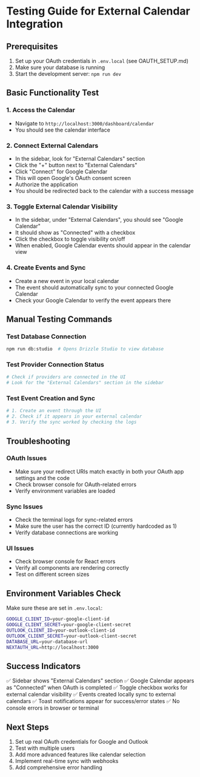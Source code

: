 # Testing Guide for External Calendar Integration

## Prerequisites

1. Set up your OAuth credentials in `.env.local` (see OAUTH_SETUP.md)
2. Make sure your database is running
3. Start the development server: `npm run dev`

## Basic Functionality Test

### 1. Access the Calendar
- Navigate to `http://localhost:3000/dashboard/calendar`
- You should see the calendar interface

### 2. Connect External Calendars
- In the sidebar, look for "External Calendars" section
- Click the "+" button next to "External Calendars"
- Click "Connect" for Google Calendar
- This will open Google's OAuth consent screen
- Authorize the application
- You should be redirected back to the calendar with a success message

### 3. Toggle External Calendar Visibility
- In the sidebar, under "External Calendars", you should see "Google Calendar"
- It should show as "Connected" with a checkbox
- Click the checkbox to toggle visibility on/off
- When enabled, Google Calendar events should appear in the calendar view

### 4. Create Events and Sync
- Create a new event in your local calendar
- The event should automatically sync to your connected Google Calendar
- Check your Google Calendar to verify the event appears there

## Manual Testing Commands

### Test Database Connection
```bash
npm run db:studio  # Opens Drizzle Studio to view database
```

### Test Provider Connection Status
```bash
# Check if providers are connected in the UI
# Look for the "External Calendars" section in the sidebar
```

### Test Event Creation and Sync
```bash
# 1. Create an event through the UI
# 2. Check if it appears in your external calendar
# 3. Verify the sync worked by checking the logs
```

## Troubleshooting

### OAuth Issues
- Make sure your redirect URIs match exactly in both your OAuth app settings and the code
- Check browser console for OAuth-related errors
- Verify environment variables are loaded

### Sync Issues
- Check the terminal logs for sync-related errors
- Make sure the user has the correct ID (currently hardcoded as 1)
- Verify database connections are working

### UI Issues
- Check browser console for React errors
- Verify all components are rendering correctly
- Test on different screen sizes

## Environment Variables Check

Make sure these are set in `.env.local`:

```bash
GOOGLE_CLIENT_ID=your-google-client-id
GOOGLE_CLIENT_SECRET=your-google-client-secret
OUTLOOK_CLIENT_ID=your-outlook-client-id
OUTLOOK_CLIENT_SECRET=your-outlook-client-secret
DATABASE_URL=your-database-url
NEXTAUTH_URL=http://localhost:3000
```

## Success Indicators

✅ Sidebar shows "External Calendars" section
✅ Google Calendar appears as "Connected" when OAuth is completed
✅ Toggle checkbox works for external calendar visibility
✅ Events created locally sync to external calendars
✅ Toast notifications appear for success/error states
✅ No console errors in browser or terminal

## Next Steps

1. Set up real OAuth credentials for Google and Outlook
2. Test with multiple users
3. Add more advanced features like calendar selection
4. Implement real-time sync with webhooks
5. Add comprehensive error handling


